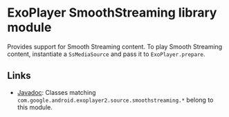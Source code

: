 # ExoPlayer SmoothStreaming library module #

Provides support for Smooth Streaming content. To play Smooth Streaming content,
instantiate a `SsMediaSource` and pass it to `ExoPlayer.prepare`.

## Links ##

* [Javadoc][]: Classes matching
  `com.google.android.exoplayer2.source.smoothstreaming.*` belong to this
  module.

[Javadoc]: https://exoplayer.dev/doc/reference/index.html
